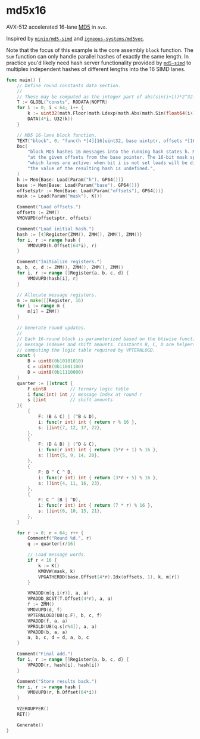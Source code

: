# md5x16

AVX-512 accelerated 16-lane [MD5](https://en.wikipedia.org/wiki/MD5) in `avo`.

Inspired by [`minio/md5-simd`](https://github.com/minio/md5-simd) and
[`igneous-systems/md5vec`](https://github.com/igneous-systems/md5vec).

Note that the focus of this example is the core assembly `block` function. The
`Sum` function can only handle parallel hashes of exactly the same length. In
practice you'd likely need hash server functionality provided by
[`md5-simd`](https://github.com/minio/md5-simd) to multiplex independent hashes
of different lengths into the 16 SIMD lanes.

[embedmd]:# (asm.go /func main/ /^}/)
```go
func main() {
	// Define round constants data section.
	//
	// These may be computed as the integer part of abs(sin(i+1))*2^32.
	T := GLOBL("consts", RODATA|NOPTR)
	for i := 0; i < 64; i++ {
		k := uint32(math.Floor(math.Ldexp(math.Abs(math.Sin(float64(i+1))), 32)))
		DATA(4*i, U32(k))
	}

	// MD5 16-lane block function.
	TEXT("block", 0, "func(h *[4][16]uint32, base uintptr, offsets *[16]uint32, mask uint16)")
	Doc(
		"block MD5 hashes 16 messages into the running hash states h. Messages are",
		"at the given offsets from the base pointer. The 16-bit mask specifies",
		"which lanes are active: when bit i is not set loads will be disabled and",
		"the value of the resulting hash is undefined.",
	)
	h := Mem{Base: Load(Param("h"), GP64())}
	base := Mem{Base: Load(Param("base"), GP64())}
	offsetsptr := Mem{Base: Load(Param("offsets"), GP64())}
	mask := Load(Param("mask"), K())

	Comment("Load offsets.")
	offsets := ZMM()
	VMOVUPD(offsetsptr, offsets)

	Comment("Load initial hash.")
	hash := [4]Register{ZMM(), ZMM(), ZMM(), ZMM()}
	for i, r := range hash {
		VMOVUPD(h.Offset(64*i), r)
	}

	Comment("Initialize registers.")
	a, b, c, d := ZMM(), ZMM(), ZMM(), ZMM()
	for i, r := range []Register{a, b, c, d} {
		VMOVUPD(hash[i], r)
	}

	// Allocate message registers.
	m := make([]Register, 16)
	for i := range m {
		m[i] = ZMM()
	}

	// Generate round updates.
	//
	// Each 16-round block is parameterized based on the btiwise function,
	// message indexes and shift amounts. Constants B, C, D are helpers in
	// computing the logic table required by VPTERNLOGD.
	const (
		B = uint8(0b10101010)
		C = uint8(0b11001100)
		D = uint8(0b11110000)
	)
	quarter := []struct {
		F uint8         // ternary logic table
		i func(int) int // message index at round r
		s []int         // shift amounts
	}{
		{
			F: (B & C) | (^B & D),
			i: func(r int) int { return r % 16 },
			s: []int{7, 12, 17, 22},
		},
		{
			F: (D & B) | (^D & C),
			i: func(r int) int { return (5*r + 1) % 16 },
			s: []int{5, 9, 14, 20},
		},
		{
			F: B ^ C ^ D,
			i: func(r int) int { return (3*r + 5) % 16 },
			s: []int{4, 11, 16, 23},
		},
		{
			F: C ^ (B | ^D),
			i: func(r int) int { return (7 * r) % 16 },
			s: []int{6, 10, 15, 21},
		},
	}

	for r := 0; r < 64; r++ {
		Commentf("Round %d.", r)
		q := quarter[r/16]

		// Load message words.
		if r < 16 {
			k := K()
			KMOVW(mask, k)
			VPGATHERDD(base.Offset(4*r).Idx(offsets, 1), k, m[r])
		}

		VPADDD(m[q.i(r)], a, a)
		VPADDD_BCST(T.Offset(4*r), a, a)
		f := ZMM()
		VMOVUPD(d, f)
		VPTERNLOGD(U8(q.F), b, c, f)
		VPADDD(f, a, a)
		VPROLD(U8(q.s[r%4]), a, a)
		VPADDD(b, a, a)
		a, b, c, d = d, a, b, c
	}

	Comment("Final add.")
	for i, r := range []Register{a, b, c, d} {
		VPADDD(r, hash[i], hash[i])
	}

	Comment("Store results back.")
	for i, r := range hash {
		VMOVUPD(r, h.Offset(64*i))
	}

	VZEROUPPER()
	RET()

	Generate()
}
```
